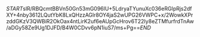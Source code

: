 $START$slR/RBQcmtBBVn50Gn53mG096lU+5LdryaTYunuXc036eRGIpRjs2dfXY+4nby3612LQutYbK8LxQHzzAGlr8OY4jaS2wUPG26VWPC+x/2WowkXPrzddGKzV3QWBiR2OkOax4ntLirK2uf6eAUpGcHrov6T22Iy8eZTMfurfrdTnAw/aDGy58Ze9Ug1DJFD/B4W0CDvv6pN1iuS7/ms+Pg==$END$